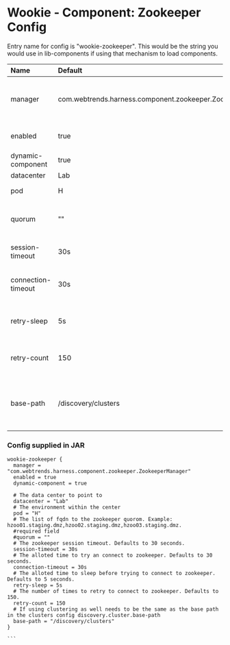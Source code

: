 # Wookie - Component: Zookeeper Config

Entry name for config is "wookie-zookeeper". This would be the string you would use in lib-components if using that mechanism to load components.

| Name | Default | Description |
|:-----|:--------|:------------|
| manager | com.webtrends.harness.component.zookeeper.ZookeeperManager | This should never be overridden or changed, and changing this would most likely cause it to not start up. |
| enabled | true | whether this component is enabled or not. |
| dynamic-component | true | enables loading up the component dynamically |
| datacenter | Lab | data center to point to |
| pod | H | environment within that center |
| quorum | "" | Required field and would be the list of fqdn to the zookeeper quorum |
| session-timeout | 30s | The zookeeper session timeout. Defaults to 30 seconds. |
| connection-timeout | 30s | The alloted time to try an connect to zookeeper. Defaults to 30 seconds. |
| retry-sleep | 5s | The alloted time to sleep before trying to connect to zookeeper. Defaults to 5 seconds. |
| retry-count | 150 | The number of times to retry to connect to zookeeper. Defaults to 150. |
| base-path | /discovery/clusters | If using clustering as well needs to be the same as the base path in the clusters config discovery.cluster.base-path |

### Config supplied in JAR

````
wookie-zookeeper {
  manager = "com.webtrends.harness.component.zookeeper.ZookeeperManager"
  enabled = true
  dynamic-component = true

  # The data center to point to
  datacenter = "Lab"
  # The environment within the center
  pod = "H"
  # The list of fqdn to the zookeeper quorom. Example: hzoo01.staging.dmz,hzoo02.staging.dmz,hzoo03.staging.dmz.
  #required field
  #quorum = ""
  # The zookeeper session timeout. Defaults to 30 seconds.
  session-timeout = 30s
  # The alloted time to try an connect to zookeeper. Defaults to 30 seconds.
  connection-timeout = 30s
  # The alloted time to sleep before trying to connect to zookeeper. Defaults to 5 seconds.
  retry-sleep = 5s
  # The number of times to retry to connect to zookeeper. Defaults to 150.
  retry-count = 150
  # If using clustering as well needs to be the same as the base path in the clusters config discovery.cluster.base-path
  base-path = "/discovery/clusters"
}

```